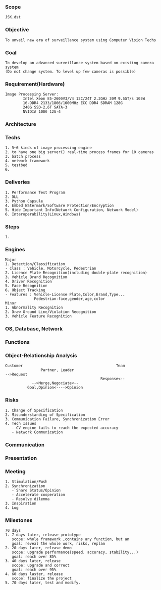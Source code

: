 ### Scope
    JSK.dst

### Objective
    To unveil new era of surveillance system using Computer Vision Techs
### Goal
    To develop an advanced surveillance system based on existing camera system
    (Do not change system. To level up few cameras is possible)
    
### Requirement(Hardware)
    Image Processing Server: 
            Intel Xeon E5-2600V3/V4 12C/24T 2.2GHz 30M 9.6GT/s 105W
            16-DDR4 2133/1866/1600MHz ECC DDR4 SDRAM 128G
            240G SSD-2,6T SATA-3
            NVIDIA 1080 12G-4
    
### Architecture
    
    
### Techs
    1. 5~6 kinds of image processing engine
    2. to have one big server() real-time process frames for 10 cameras
    3. batch process
    4. network framework
    5. testbed
    6. 

### Deliveries
    1. Performance Test Program
    2. DLL
    3. Python Capsule
    4. Embed Watermark/Software Protection/Encryption
    5. Hide Important Info(Network Configuration, Network Model)
    6. Interoperability(Linux,Windows)
    
### Steps
    1.

### Engines
    Major
    1. Detection/Classification
    - Class : Vehicle, Motorcycle, Pedestrian
    2. Licence Plate Recognition(including double-plate recognition)
    3. Vehicle Brand Recognition
    4. Driver Recognition
    5. Face Recognition
    6. Object Tracking
    - Features : Vehicle-License Plate,Color,Brand,Type...
                 Pedestrian-face,gender,age,color
    Minor
    1. Abnormality Recognition
    2. Draw Ground Line/Violation Recognition
    3. Vehicle Feature Recognition

### OS, Database, Network

### Functions
    

### Object-Relationship Analysis
    Customer                                          Team
                    Partner, Leader
    -->Request
                                               Response<--
                -->Merge,Negociate<--
              Goal,Opinion<---->Opinion 
### Risks
    1. Change of Specification
    2. Misunderstanding of Specification
    3. Communication Failure, Synchronization Error
    4. Tech Issues
       - CV engine fails to reach the expected accuracy
       - Network Communication
    
### Communication
    
    
### Presentation
    
    
### Meeting
    1. Stimulation/Push
    2. Synchronization
       - Share Status/Opinion
       - Accelerate cooperation
       - Resolve dilemma
    3. Inspiration
    4. Log
    
### Milestones
    70 days
    1. 7 days later, release prototype
       scope: whole framework ,contains any function, but an
       goal: reveal the whole work, risks, replan
    2. 20 days later, release demo
       scope: upgrade performance(speed, accuracy, stability...)
       goal: reach over 85% 
    3. 40 days later, release    
       scope: upgrade and correct
       goal: reach over 95%
    4. 60 days laster, release 
       scope: finalize the project
    5. 70 days later, test and modify.
    
